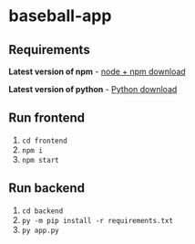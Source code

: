 # baseball-app

## Requirements
__Latest version of npm__ - [node + npm download](https://nodejs.org/en/download)

__Latest version of python__ - [Python download](https://www.python.org/downloads/)

## Run frontend
1. `cd frontend`
2. `npm i`
3. `npm start`

## Run backend
1. `cd backend`
2. `py -m pip install -r requirements.txt`
3. `py app.py`
